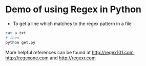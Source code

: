 Demo of using Regex in Python
=============================

* To get a line which matches to the regex pattern in a file

```bash
cat a.txt
# then 
python get.py
```

More helpful references can be found at http://regex101.com, http://regexone.com and http://regexr.com

